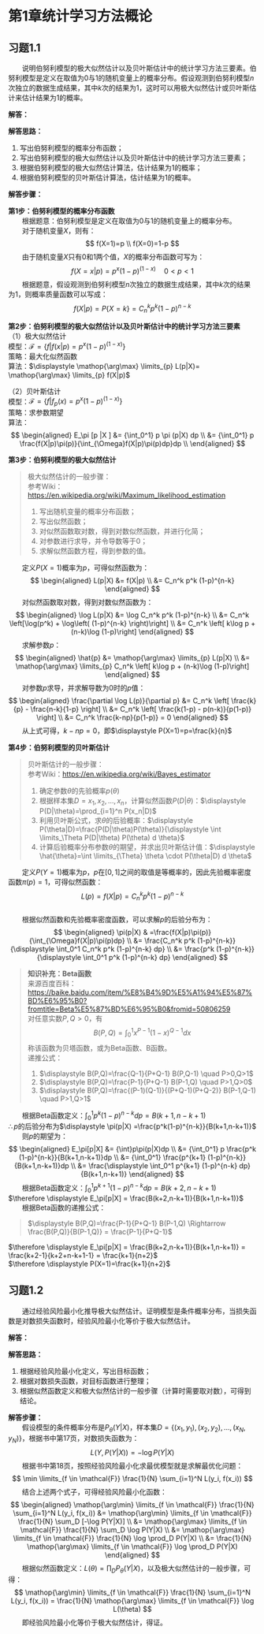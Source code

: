 # 第1章统计学习方法概论

## 习题1.1
&emsp;&emsp;说明伯努利模型的极大似然估计以及贝叶斯估计中的统计学习方法三要素。伯努利模型是定义在取值为0与1的随机变量上的概率分布。假设观测到伯努利模型$n$次独立的数据生成结果，其中$k$次的结果为1，这时可以用极大似然估计或贝叶斯估计来估计结果为1的概率。

**解答：**  

**解答思路：**
1. 写出伯努利模型的概率分布函数；
2. 写出伯努利模型的极大似然估计以及贝叶斯估计中的统计学习方法三要素；
3. 根据伯努利模型的极大似然估计算法，估计结果为1的概率；
4. 根据伯努利模型的贝叶斯估计算法，估计结果为1的概率。

**解答步骤：**  

**第1步：伯努利模型的概率分布函数**  
&emsp;&emsp;根据题意：伯努利模型是定义在取值为0与1的随机变量上的概率分布。  
&emsp;&emsp;对于随机变量$X$，则有：
$$
f(X=1)=p \\ f(X=0)=1-p
$$
&emsp;&emsp;由于随机变量$X$只有0和1两个值，$X$的概率分布函数可写为：
$$
f(X=x|p)=p^x (1-p)^{(1-x)} \quad 0<p<1
$$
&emsp;&emsp;根据题意，假设观测到伯努利模型$n$次独立的数据生成结果，其中$k$次的结果为1，则概率质量函数可以写成：
$$
f(X|p)=P\{X=k\}=C_n^k p^k (1-p)^{n-k}
$$

**第2步：伯努利模型的极大似然估计以及贝叶斯估计中的统计学习方法三要素**  
（1）极大似然估计  
模型：$\mathcal{F}=\{f|f(x|p)=p^x(1-p)^{(1-x)}\}$  
策略：最大化似然函数  
算法：$\displaystyle \mathop{\arg\max} \limits_{p} L(p|X)= \mathop{\arg\max} \limits_{p} f(X|p)$ 

（2）贝叶斯估计  
模型：$\mathcal{F}=\{f|f_p(x)=p^x(1-p)^{(1-x)}\}$  
策略：求参数期望  
算法：
$$
\begin{aligned}  E_\pi [p |X ]
&= {\int_0^1} p \pi (p|X) dp \\
&= {\int_0^1} p \frac{f(X|p)\pi(p)}{\int_{\Omega}f(X|p)\pi(p)dp}dp \\
\end{aligned}
$$

**第3步：伯努利模型的极大似然估计**  
> 极大似然估计的一般步骤：  
参考Wiki：https://en.wikipedia.org/wiki/Maximum_likelihood_estimation   
> 1. 写出随机变量的概率分布函数；  
> 2. 写出似然函数；
> 3. 对似然函数取对数，得到对数似然函数，并进行化简；
> 4. 对参数进行求导，并令导数等于0；
> 5. 求解似然函数方程，得到参数的值。

&emsp;&emsp;定义$P(X=1)$概率为$p$，可得似然函数为：
$$
\begin{aligned} L(p|X) &= f(X|p) \\
&= C_n^k p^k (1-p)^{n-k}
\end{aligned}
$$
&emsp;&emsp;对似然函数取对数，得到对数似然函数为：
$$
\begin{aligned} \log L(p|X) &= \log C_n^k p^k (1-p)^{n-k} \\
&= C_n^k \left[\log(p^k) + \log\left( (1-p)^{n-k} \right)\right] \\
&= C_n^k \left[ k\log p + (n-k)\log (1-p)\right]
\end{aligned}
$$
&emsp;&emsp;求解参数$p$：
$$
\begin{aligned}
\hat{p} &= \mathop{\arg\max} \limits_{p} L(p|X) \\
&= \mathop{\arg\max} \limits_{p} C_n^k \left[ k\log p + (n-k)\log (1-p)\right]
\end{aligned}
$$
&emsp;&emsp;对参数$p$求导，并求解导数为0时的$p$值：
$$
\begin{aligned}
\frac{\partial \log L(p)}{\partial p} &= C_n^k \left[ \frac{k}{p} - \frac{n-k}{1-p} \right] \\
&= C_n^k \left[ \frac{k(1-p) - p(n-k)}{p(1-p)} \right] \\
&= C_n^k \frac{k-np}{p(1-p)} = 0
\end{aligned}
$$
&emsp;&emsp;从上式可得，$k-np=0$，即$\displaystyle P(X=1)=p=\frac{k}{n}$

**第4步：伯努利模型的贝叶斯估计**  
> 贝叶斯估计的一般步骤：  
参考Wiki：https://en.wikipedia.org/wiki/Bayes_estimator
> 1. 确定参数$\theta$的先验概率$p(\theta)$
> 2. 根据样本集$D={x_1,x_2,\ldots,x_n}$，计算似然函数$P(D|\theta)$：$\displaystyle P(D|\theta)=\prod_{i=1}^n P(x_n|D)$
> 3. 利用贝叶斯公式，求$\theta$的后验概率：$\displaystyle P(\theta|D)=\frac{P(D|\theta)P(\theta)}{\displaystyle \int \limits_\Theta P(D|\theta) P(\theta) d \theta}$ 
> 4. 计算后验概率分布参数$\theta$的期望，并求出贝叶斯估计值：$\displaystyle \hat{\theta}=\int \limits_{\Theta} \theta \cdot P(\theta|D) d \theta$

&emsp;&emsp;定义$P(Y=1)$概率为$p$，$p$在$[0,1]$之间的取值是等概率的，因此先验概率密度函数$\pi(p) = 1$，可得似然函数： 
$$
L(p)=f(X|p)=C_n^k p^k (1-p)^{n-k}
$$  
&emsp;&emsp;根据似然函数和先验概率密度函数，可以求解$p$的后验分布为：
$$
\begin{aligned}
\pi(p|X) & =\frac{f(X|p)\pi(p)}{\int_{\Omega}f(X|p)\pi(p)dp} \\
&= \frac{C_n^k p^k (1-p)^{n-k}}{\displaystyle \int_0^1 C_n^k p^k (1-p)^{n-k} dp} \\
&= \frac{p^k (1-p)^{n-k}}{\displaystyle \int_0^1 p^k (1-p)^{n-k} dp}
\end{aligned}
$$

> **知识补充：Beta函数**  
来源百度百科：https://baike.baidu.com/item/%E8%B4%9D%E5%A1%94%E5%87%BD%E6%95%B0?fromtitle=Beta%E5%87%BD%E6%95%B0&fromid=50806259  
对任意实数$P,Q>0$，有$$B(P,Q)=\int_0^1 x^{P-1} (1-x)^{Q-1} dx$$称该函数为贝塔函数，或为Beta函数、B函数。  
递推公式：
> 1. $\displaystyle B(P,Q)=\frac{Q-1}{P+Q-1} B(P,Q-1) \quad P>0,Q>1$
> 2. $\displaystyle B(P,Q)=\frac{P-1}{P+Q-1} B(P-1,Q) \quad P>1,Q>0$
> 3. $\displaystyle B(P,Q)=\frac{(P-1)(Q-1)}{(P+Q-1)(P+Q-2)} B(P-1,Q-1) \quad P>1,Q>1$

&emsp;&emsp;根据Beta函数定义：$\displaystyle \int_0^1 p^k (1-p)^{n-k} dp=B(k+1,n-k+1)$  
$\therefore p$的后验分布为$\displaystyle \pi(p|X) =\frac{p^k(1-p)^{n-k}}{B(k+1,n-k+1)}$  
&emsp;&emsp;则$p$的期望为：
$$
\begin{aligned}
E_\pi[p|X] &= {\int}p\pi(p|X)dp \\
&= {\int_0^1} p \frac{p^k (1-p)^{n-k}}{B(k+1,n-k+1)}dp \\
&= {\int_0^1} \frac{p^{k+1} (1-p)^{n-k}}{B(k+1,n-k+1)}dp \\
&= \frac{\displaystyle \int_0^1 p^{k+1} (1-p)^{n-k} dp}{B(k+1,n-k+1)}
\end{aligned}
$$
&emsp;&emsp;根据Beta函数定义：$\displaystyle \int_0^1 p^{k+1} (1-p)^{n-k} dp = B(k+2, n-k+1)$   
$\therefore \displaystyle E_\pi[p|X] = \frac{B(k+2,n-k+1)}{B(k+1,n-k+1)}$  
&emsp;&emsp;根据Beta函数的递推公式：
> $\displaystyle B(P,Q)=\frac{P-1}{P+Q-1} B(P-1,Q) \Rightarrow \frac{B(P,Q)}{B(P-1,Q)} = \frac{P-1}{P+Q-1}$   

$\therefore \displaystyle E_\pi[p|X] = \frac{B(k+2,n-k+1)}{B(k+1,n-k+1)} = \frac{k+2-1}{k+2+n-k+1-1} = \frac{k+1}{n+2}$  
$\therefore \displaystyle P(X=1)=\frac{k+1}{n+2}$

## 习题1.2
&emsp;&emsp;通过经验风险最小化推导极大似然估计。证明模型是条件概率分布，当损失函数是对数损失函数时，经验风险最小化等价于极大似然估计。

**解答：**

**解答思路：**  
1. 根据经验风险最小化定义，写出目标函数；
2. 根据对数损失函数，对目标函数进行整理；
3. 根据似然函数定义和极大似然估计的一般步骤（计算时需要取对数），可得到结论。

**解答步骤：**  
&emsp;&emsp;假设模型的条件概率分布是$P_{\theta}(Y|X)$，样本集$D=\{(x_1,y_1),(x_2,y_2),\ldots,(x_N,y_N)\}$，根据书中第17页，对数损失函数为：
$$
L(Y,P(Y|X)) = -\log P(Y|X)
$$
&emsp;&emsp;根据书中第18页，按照经验风险最小化求最优模型就是求解最优化问题：
$$
\min \limits_{f \in \mathcal{F}} \frac{1}{N} \sum_{i=1}^N L(y_i, f(x_i))
$$
&emsp;&emsp;结合上述两个式子，可得经验风险最小化函数：
$$
\begin{aligned} 
\mathop{\arg\min} \limits_{f \in \mathcal{F}} \frac{1}{N} \sum_{i=1}^N L(y_i, f(x_i)) &= \mathop{\arg\min} \limits_{f \in \mathcal{F}} \frac{1}{N} \sum_D [-\log P(Y|X)] \\
&= \mathop{\arg\max} \limits_{f \in \mathcal{F}} \frac{1}{N} \sum_D \log P(Y|X) \\
&= \mathop{\arg\max} \limits_{f \in \mathcal{F}} \frac{1}{N} \log \prod_D P(Y|X) \\
&= \frac{1}{N} \mathop{\arg\max} \limits_{f \in \mathcal{F}} \log \prod_D P(Y|X)
\end{aligned}
$$
&emsp;&emsp;根据似然函数定义：$\displaystyle L(\theta)=\prod_D P_{\theta}(Y|X)$，以及极大似然估计的一般步骤，可得：
$$
\mathop{\arg\min} \limits_{f \in \mathcal{F}} \frac{1}{N} \sum_{i=1}^N L(y_i, f(x_i)) = \frac{1}{N} \mathop{\arg\max} \limits_{f \in \mathcal{F}} \log L(\theta)
$$
&emsp;&emsp;即经验风险最小化等价于极大似然估计，得证。
